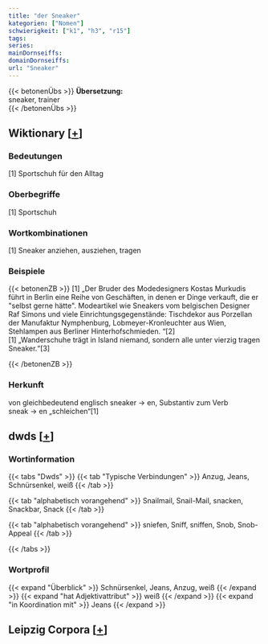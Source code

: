 ```yaml
---
title: "der Sneaker"
kategorien: ["Nomen"]
schwierigkeit: ["k1", "h3", "r15"]
tags:
series:
mainDornseiffs:
domainDornseiffs:
url: "Sneaker"
---
```


{{< betonenÜbs >}}
**Übersetzung:**  
sneaker, trainer  
{{< /betonenÜbs >}}

## Wiktionary [[+](https://de.wiktionary.org/wiki/Sneaker)]

### Bedeutungen
[1] Sportschuh für den Alltag  

### Oberbegriffe
[1] Sportschuh  

### Wortkombinationen
[1] Sneaker anziehen, ausziehen, tragen  

### Beispiele
{{< betonenZB >}}
[1] „Der Bruder des Modedesigners Kostas Murkudis führt in Berlin eine Reihe von Geschäften, in denen er Dinge verkauft, die er "selbst gerne hätte". Modeartikel wie Sneakers vom belgischen Designer Raf Simons und viele Einrichtungsgegenstände: Tischdekor aus Porzellan der Manufaktur Nymphenburg, Lobmeyer-Kronleuchter aus Wien, Stehlampen aus Berliner Hinterhofschmieden. “[2]  
[1] „Wanderschuhe trägt in Island niemand, sondern alle unter vierzig tragen Sneaker.“[3]  

{{< /betonenZB >}}
### Herkunft
von gleichbedeutend englisch sneaker → en, Substantiv zum Verb sneak → en „schleichen“[1]  



## dwds [[+](https://www.dwds.de/wb/Sneaker)]

### Wortinformation
{{< tabs "Dwds" >}}
{{< tab "Typische Verbindungen" >}}
Anzug, Jeans, Schnürsenkel, weiß
{{< /tab >}}

{{< tab "alphabetisch vorangehend" >}}
Snailmail, Snail-Mail, snacken, Snackbar, Snack
{{< /tab >}}

{{< tab "alphabetisch vorangehend" >}}
sniefen, Sniff, sniffen, Snob, Snob-Appeal
{{< /tab >}}

{{< /tabs >}}

### Wortprofil
{{< expand "Überblick" >}} Schnürsenkel, Jeans, Anzug, weiß {{< /expand >}}
{{< expand "hat Adjektivattribut" >}} weiß {{< /expand >}}
{{< expand "in Koordination mit" >}} Jeans {{< /expand >}}

## Leipzig Corpora [[+](https://corpora.uni-leipzig.de/en/res?word=Sneaker&corpusId=deu_newscrawl-public_2018)]

